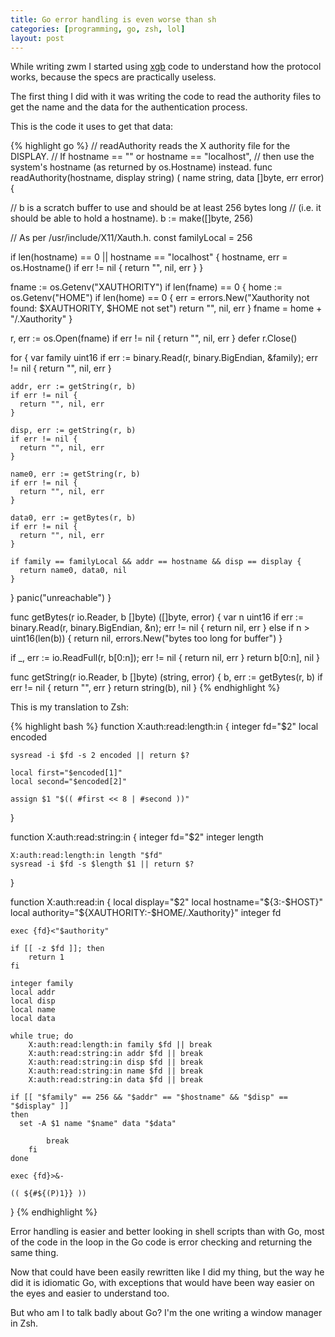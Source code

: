 ```yaml
---
title: Go error handling is even worse than sh
categories: [programming, go, zsh, lol]
layout: post
---
```


While writing zwm I started using [xgb][1] code to understand how the protocol
works, because the specs are practically useless.

The first thing I did with it was writing the code to read the authority files
to get the name and the data for the authentication process.

This is the code it uses to get that data:

{% highlight go %}
// readAuthority reads the X authority file for the DISPLAY.
// If hostname == "" or hostname == "localhost",
// then use the system's hostname (as returned by os.Hostname) instead.
func readAuthority(hostname, display string) (
  name string, data []byte, err error) {

  // b is a scratch buffer to use and should be at least 256 bytes long
  // (i.e. it should be able to hold a hostname).
  b := make([]byte, 256)

  // As per /usr/include/X11/Xauth.h.
  const familyLocal = 256

  if len(hostname) == 0 || hostname == "localhost" {
    hostname, err = os.Hostname()
    if err != nil {
      return "", nil, err
    }
  }

  fname := os.Getenv("XAUTHORITY")
  if len(fname) == 0 {
    home := os.Getenv("HOME")
    if len(home) == 0 {
      err = errors.New("Xauthority not found: $XAUTHORITY, $HOME not set")
      return "", nil, err
    }
    fname = home + "/.Xauthority"
  }

  r, err := os.Open(fname)
  if err != nil {
    return "", nil, err
  }
  defer r.Close()

  for {
    var family uint16
    if err := binary.Read(r, binary.BigEndian, &family); err != nil {
      return "", nil, err
    }

    addr, err := getString(r, b)
    if err != nil {
      return "", nil, err
    }

    disp, err := getString(r, b)
    if err != nil {
      return "", nil, err
    }

    name0, err := getString(r, b)
    if err != nil {
      return "", nil, err
    }

    data0, err := getBytes(r, b)
    if err != nil {
      return "", nil, err
    }

    if family == familyLocal && addr == hostname && disp == display {
      return name0, data0, nil
    }
  }
  panic("unreachable")
}

func getBytes(r io.Reader, b []byte) ([]byte, error) {
  var n uint16
  if err := binary.Read(r, binary.BigEndian, &n); err != nil {
    return nil, err
  } else if n > uint16(len(b)) {
    return nil, errors.New("bytes too long for buffer")
  }

  if _, err := io.ReadFull(r, b[0:n]); err != nil {
    return nil, err
  }
  return b[0:n], nil
}

func getString(r io.Reader, b []byte) (string, error) {
  b, err := getBytes(r, b)
  if err != nil {
    return "", err
  }
  return string(b), nil
}
{% endhighlight %}

This is my translation to Zsh:

{% highlight bash %}
function X:auth:read:length:in {
	integer fd="$2"
	local encoded

	sysread -i $fd -s 2 encoded || return $?

	local first="$encoded[1]"
	local second="$encoded[2]"

	assign $1 "$(( #first << 8 | #second ))"
}

function X:auth:read:string:in {
	integer fd="$2"
	integer length

	X:auth:read:length:in length "$fd"
	sysread -i $fd -s $length $1 || return $?
}

function X:auth:read:in {
	local display="$2"
	local hostname="${3:-$HOST}"
	local authority="${XAUTHORITY:-$HOME/.Xauthority}"
	integer fd

	exec {fd}<"$authority"

	if [[ -z $fd ]]; then
		return 1
	fi

	integer family
	local addr
	local disp
	local name
	local data

	while true; do
		X:auth:read:length:in family $fd || break
		X:auth:read:string:in addr $fd || break
		X:auth:read:string:in disp $fd || break
		X:auth:read:string:in name $fd || break
		X:auth:read:string:in data $fd || break

    if [[ "$family" == 256 && "$addr" == "$hostname" && "$disp" == "$display" ]]
    then
      set -A $1 name "$name" data "$data"

			break
		fi
	done

	exec {fd}>&-

	(( ${#${(P)1}} ))
}
{% endhighlight %}

Error handling is easier and better looking in shell scripts than with Go, most of the code
in the loop in the Go code is error checking and returning the same thing.

Now that could have been easily rewritten like I did my thing, but the way he
did it is idiomatic Go, with exceptions that would have been way easier on the
eyes and easier to understand too.

But who am I to talk badly about Go? I'm the one writing a window manager in
Zsh.

[1]: https://github.com/BurntSushi/xgb
